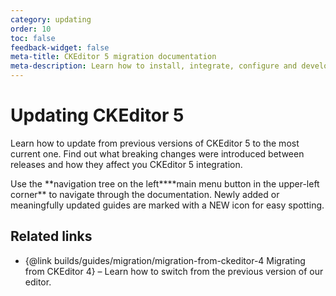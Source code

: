 ```yaml
---
category: updating
order: 10
toc: false
feedback-widget: false
meta-title: CKEditor 5 migration documentation
meta-description: Learn how to install, integrate, configure and develop CKEditor 5 builds. Browse through API documentation and online samples.
---
```


# Updating CKEditor 5

Learn how to update from previous versions of CKEditor 5 to the most current one. Find out what breaking changes were introduced between releases and how they affect you CKEditor 5 integration.

<info-box>
	Use the <span class="navigation-hint_desktop">**navigation tree on the left**</span><span class="navigation-hint_mobile">**main menu button in the upper-left corner**</span> to navigate through the documentation. Newly added or meaningfully updated guides are marked with a <span class="tree__item__badge tree__item__badge_new">NEW</span> icon for easy spotting.
</info-box>

## Related links

 * {@link builds/guides/migration/migration-from-ckeditor-4 Migrating from CKEditor 4} &ndash; Learn how to switch from the previous version of our editor.
